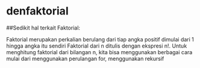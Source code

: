 # denfaktorial

##Sedikit hal terkait Faktorial:

Faktorial merupakan perkalian berulang dari tiap angka positif dimulai dari 1 hingga angka itu sendiri
Faktorial dari n ditulis dengan ekspresi n!.
Untuk menghitung faktorial dari bilangan n, kita bisa menggunakan berbagai cara mulai dari menggunakan perulangan for, menggunakan rekursif
